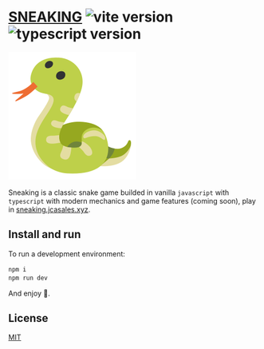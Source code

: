 # [SNEAKING](https://sneaking.jcasales.xyz) ![vite version](https://img.shields.io/badge/dynamic/json?color=636CFF&style=flat&logo=vite&label=Vite&prefix=v&query=%24.devDependencies.vite&url=https%3A%2F%2Fraw.githubusercontent.com%2FFranciscoCasales%2Fsneaking%2Fmaster%2Fpackage.json) ![typescript version](https://img.shields.io/badge/dynamic/json?color=blue&style=flat&logo=typescript&label=Ts&prefix=v&query=%24.devDependencies.typescript&url=https%3A%2F%2Fraw.githubusercontent.com%2FFranciscoCasales%2Fsneaking%2Fmaster%2Fpackage.json)

![Snaking_logo](./favicon.svg)

Sneaking is a classic snake game builded in vanilla ```javascript``` with ```typescript``` with modern mechanics and game features (coming soon), play in [sneaking.jcasales.xyz](https://sneaking.jcasales.xyz).

## Install and run

To run a development environment:

```bash
npm i
npm run dev
```

And enjoy 🐛.

## License

[MIT](https://choosealicense.com/licenses/mit/)

